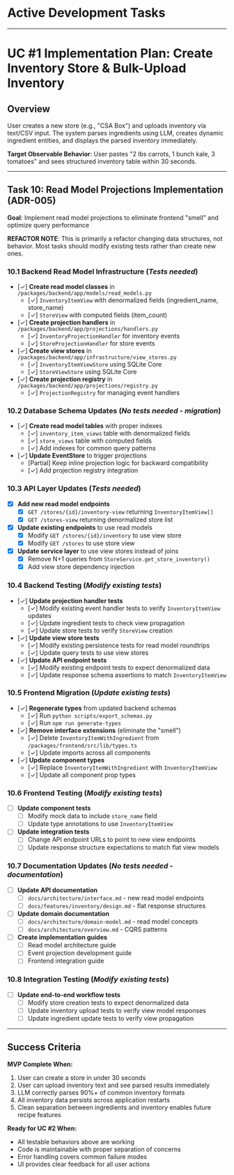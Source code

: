 # Active Development Tasks
---

# UC #1 Implementation Plan: Create Inventory Store & Bulk-Upload Inventory

## Overview
User creates a new store (e.g., "CSA Box") and uploads inventory via text/CSV input. The system parses ingredients using LLM, creates dynamic ingredient entities, and displays the parsed inventory immediately.

**Target Observable Behavior**: User pastes "2 lbs carrots, 1 bunch kale, 3 tomatoes" and sees structured inventory table within 30 seconds.

---

## Task 10: Read Model Projections Implementation (ADR-005)
**Goal**: Implement read model projections to eliminate frontend "smell" and optimize query performance

**REFACTOR NOTE**: This is primarily a refactor changing data structures, not behavior. Most tasks should modify existing tests rather than create new ones.

### 10.1 Backend Read Model Infrastructure (*Tests needed*)
- [✓] **Create read model classes** in `/packages/backend/app/models/read_models.py`
  - [✓] `InventoryItemView` with denormalized fields (ingredient_name, store_name)
  - [✓] `StoreView` with computed fields (item_count)
- [✓] **Create projection handlers** in `/packages/backend/app/projections/handlers.py`
  - [✓] `InventoryProjectionHandler` for inventory events
  - [✓] `StoreProjectionHandler` for store events
- [✓] **Create view stores** in `/packages/backend/app/infrastructure/view_stores.py`
  - [✓] `InventoryItemViewStore` using SQLite Core
  - [✓] `StoreViewStore` using SQLite Core
- [✓] **Create projection registry** in `/packages/backend/app/projections/registry.py`
  - [✓] `ProjectionRegistry` for managing event handlers

### 10.2 Database Schema Updates (*No tests needed - migration*)
- [✓] **Create read model tables** with proper indexes
  - [✓] `inventory_item_views` table with denormalized fields
  - [✓] `store_views` table with computed fields
  - [✓] Add indexes for common query patterns
- [✓] **Update EventStore** to trigger projections
  - [Partial] Keep inline projection logic for backward compatibility
  - [✓] Add projection registry integration

### 10.3 API Layer Updates (*Tests needed*)
- [x] **Add new read model endpoints**
  - [x] `GET /stores/{id}/inventory-view` returning `InventoryItemView[]`
  - [x] `GET /stores-view` returning denormalized store list
- [x] **Update existing endpoints** to use read models
  - [x] Modify `GET /stores/{id}/inventory` to use view store
  - [x] Modify `GET /stores` to use store view
- [x] **Update service layer** to use view stores instead of joins
  - [x] Remove N+1 queries from `StoreService.get_store_inventory()`
  - [x] Add view store dependency injection

### 10.4 Backend Testing (*Modify existing tests*)
- [✓] **Update projection handler tests**
  - [✓] Modify existing event handler tests to verify `InventoryItemView` updates
  - [✓] Update ingredient tests to check view propagation
  - [✓] Update store tests to verify `StoreView` creation
- [✓] **Update view store tests**
  - [✓] Modify existing persistence tests for read model roundtrips
  - [✓] Update query tests to use view stores
- [✓] **Update API endpoint tests**
  - [✓] Modify existing endpoint tests to expect denormalized data
  - [✓] Update response schema assertions to match `InventoryItemView`

### 10.5 Frontend Migration (*Update existing tests*)
- [✓] **Regenerate types** from updated backend schemas
  - [✓] Run `python scripts/export_schemas.py`
  - [✓] Run `npm run generate-types`
- [✓] **Remove interface extensions** (eliminate the "smell")
  - [✓] Delete `InventoryItemWithIngredient` from `/packages/frontend/src/lib/types.ts`
  - [✓] Update imports across all components
- [✓] **Update component types**
  - [✓] Replace `InventoryItemWithIngredient` with `InventoryItemView`
  - [✓] Update all component prop types

### 10.6 Frontend Testing (*Modify existing tests*)
- [ ] **Update component tests**
  - [ ] Modify mock data to include `store_name` field
  - [ ] Update type annotations to use `InventoryItemView`
- [ ] **Update integration tests**
  - [ ] Change API endpoint URLs to point to new view endpoints
  - [ ] Update response structure expectations to match flat view models

### 10.7 Documentation Updates (*No tests needed - documentation*)
- [ ] **Update API documentation**
  - [ ] `docs/architecture/interface.md` - new read model endpoints
  - [ ] `docs/features/inventory/design.md` - flat response structures
- [ ] **Update domain documentation**
  - [ ] `docs/architecture/domain-model.md` - read model concepts
  - [ ] `docs/architecture/overview.md` - CQRS patterns
- [ ] **Create implementation guides**
  - [ ] Read model architecture guide
  - [ ] Event projection development guide
  - [ ] Frontend integration guide

### 10.8 Integration Testing (*Modify existing tests*)
- [ ] **Update end-to-end workflow tests**
  - [ ] Modify store creation tests to expect denormalized data
  - [ ] Update inventory upload tests to verify view model responses
  - [ ] Update ingredient update tests to verify view propagation

---

## Success Criteria

**MVP Complete When:**
1. User can create a store in under 30 seconds
2. User can upload inventory text and see parsed results immediately
3. LLM correctly parses 90%+ of common inventory formats
4. All inventory data persists across application restarts
5. Clean separation between ingredients and inventory enables future recipe features

**Ready for UC #2 When:**
- All testable behaviors above are working
- Code is maintainable with proper separation of concerns
- Error handling covers common failure modes
- UI provides clear feedback for all user actions
